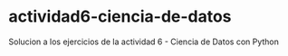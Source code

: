 # actividad6-ciencia-de-datos
Solucion a los ejercicios de la actividad 6 - Ciencia de Datos con Python
